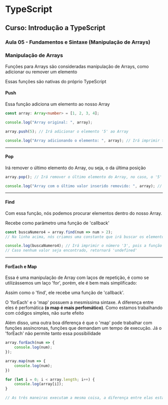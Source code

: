 # TypeScript

## Curso: Introdução a TypeScript

### Aula 05 - Fundamentos e Sintaxe (Manipulação de Arrays)

### Manipulação de Arrays
Funções para Arrays são consideradas manipulação de Arrays, como adicionar ou remover um elemento

Essas funções são nativas do próprio TypeScript


#### Push
Essa função adiciona um elemento ao nosso Array
```ts
const array: Array<number> = [1, 2, 3, 4];

console.log("Array original: ", array);

array.push(5); // Irá adicionar o elemento '5' ao Array

console.log("Array adicionando o elemento: ", array); // Irá imprimir todos os elementos e o número '5', que foi recém adicionado
```

---

#### Pop
Irá remover o último elemento do Array, ou seja, o da última posição
```ts
array.pop(); // Irá remover o último elemento do Array, no caso, o '5'

console.log("Array com o último valor inserido removido: ", array); // Irá imprimir o Array no estado original pois removemos o número '5'
```

---

#### Find
Com essa função, nós podemos procurar elementos dentro do nosso Array.

Recebe como parâmetro uma função de 'callback'
```ts
const buscaNumero4 = array.find(num => num > 2);
// Na linha acima, nós criamos uma constante que irá buscar os elementos, dentro do Array que sejam iguais a 4

console.log(buscaNumero4); // Irá imprimir o número '3', pois a função retorna um único elemento
// Caso nenhum valor seja encontrado, retornará 'undefined'
```

---

#### ForEach e Map
Essa é uma manipulação de Array com laços de repetição, é como se utilizássemos um laço 'for', porém, ele é bem mais simplificado:

Assim como o 'find', ele recebe uma função de 'callback'.

O 'forEach' e o 'map' possuem a mesmíssima sintaxe. A diferença entre eles é perfomática **(o map é mais perfomático)**. Como estamos trabalhando com códigos simples, não surte efeito

Além disso, uma outra boa diferença é que o 'map' pode trabalhar com funções assíncronas, funções que demandam um tempo de execução. Já o 'forEach' não permite tanto essa possibilidade
```ts
array.forEach(num => {
    console.log(num);
});

array.map(num => {
    console.log(num);
})

for (let i = 0; i < array.length; i++) {
    console.log(array[i]);
}

// As três maneiras executam a mesma coisa, a diferença entre elas está justamente na simplificação
```